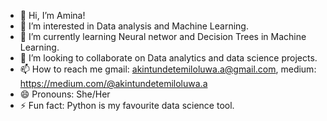 - 👋 Hi, I’m Amina! 
- 👀 I’m interested in Data analysis and Machine Learning.
- 🌱 I’m currently learning Neural networ and Decision Trees in Machine Learning.
- 💞️ I’m looking to collaborate on Data analytics and data science projects.
- 📫 How to reach me gmail: akintundetemiloluwa.a@gmail.com, medium: https://medium.com/@akintundetemiloluwa.a
- 😄 Pronouns: She/Her
- ⚡ Fun fact: Python is my favourite data science tool.

<!---
Amina-py/Amina-py is a ✨ special ✨ repository because its `README.md` (this file) appears on your GitHub profile.
You can click the Preview link to take a look at your changes.
--->
